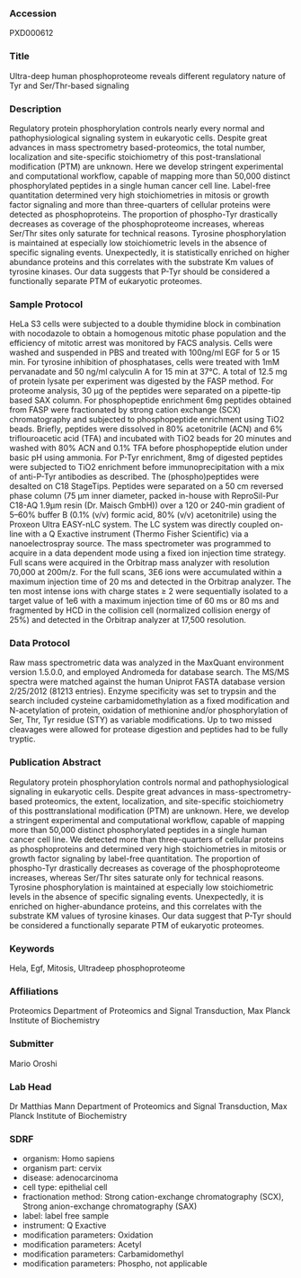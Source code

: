 ### Accession
PXD000612

### Title
Ultra-deep human phosphoproteome reveals different regulatory nature of Tyr and Ser/Thr-based signaling

### Description
Regulatory protein phosphorylation controls nearly every normal and pathophysiological signaling system in eukaryotic cells. Despite great advances in mass spectrometry based-proteomics, the total number, localization and site-specific stoichiometry of this post-translational modification (PTM) are unknown. Here we develop stringent experimental and computational workflow, capable of mapping more than 50,000 distinct phosphorylated peptides in a single human cancer cell line. Label-free quantitation determined very high stoichiometries in mitosis or growth factor signaling and more than three-quarters of cellular proteins were detected as phosphoproteins. The proportion of phospho-Tyr drastically decreases as coverage of the phosphoproteome increases, whereas Ser/Thr sites only saturate for technical reasons. Tyrosine phosphorylation is maintained at especially low stoichiometric levels in the absence of specific signaling events. Unexpectedly, it is statistically enriched on higher abundance proteins and this correlates with the substrate Km values of tyrosine kinases.  Our data suggests that P-Tyr should be considered a functionally separate PTM of eukaryotic proteomes.

### Sample Protocol
HeLa S3 cells were subjected to a double thymidine block in combination with nocodazole to obtain a homogenous mitotic phase population and the efficiency of mitotic arrest was monitored by FACS analysis. Cells were washed and suspended in PBS and treated with 100ng/ml EGF for 5 or 15 min. For tyrosine inhibition of phosphatases, cells were treated with 1mM pervanadate and 50 ng/ml calyculin A for 15 min at 37°C. A total of 12.5 mg of protein lysate per experiment was digested by the FASP method. For proteome analysis, 30 μg of the peptides were separated on a pipette-tip based SAX column. For phosphopeptide enrichment 6mg peptides obtained from FASP were fractionated by strong cation exchange (SCX) chromatography and subjected to phosphopeptide enrichment using TiO2 beads. Briefly, peptides were dissolved in 80% acetonitrile (ACN) and 6% triflouroacetic acid (TFA) and incubated with TiO2 beads for 20 minutes and washed with 80% ACN and 0.1% TFA before phosphopeptide elution under basic pH using ammonia. For P-Tyr enrichment, 8mg of digested peptides were subjected to TiO2 enrichment before immunoprecipitation with a mix of anti-P-Tyr antibodies as described. The (phospho)peptides were desalted on C18 StageTips. Peptides were separated on a 50 cm reversed phase column (75 μm inner diameter, packed in-house with ReproSil-Pur C18-AQ 1.9μm resin (Dr. Maisch GmbH)) over a 120 or 240-min gradient of 5–60% buffer B (0.1% (v/v) formic acid, 80% (v/v) acetonitrile) using the Proxeon Ultra EASY-nLC system. The LC system was directly coupled on-line with a Q Exactive instrument (Thermo Fisher Scientific) via a nanoelectrospray source. The mass spectrometer was programmed to acquire in a data dependent mode using a fixed ion injection time strategy. Full scans were acquired in the Orbitrap mass analyzer with resolution 70,000 at 200m/z. For the full scans, 3E6 ions were accumulated within a maximum injection time of 20 ms and detected in the Orbitrap analyzer. The ten most intense ions with charge states ≥ 2 were sequentially isolated to a target value of 1e6 with a maximum injection time of 60 ms or 80 ms and fragmented by HCD in the collision cell (normalized collision energy of 25%) and detected in the Orbitrap analyzer at 17,500 resolution.

### Data Protocol
Raw mass spectrometric data was analyzed in the MaxQuant environment version 1.5.0.0, and employed Andromeda for database search. The MS/MS spectra were matched against the human Uniprot FASTA database version 2/25/2012 (81213 entries). Enzyme specificity was set to trypsin and the search included cysteine carbamidomethylation as a fixed modification and N-acetylation of protein, oxidation of methionine and/or phosphorylation of Ser, Thr, Tyr residue (STY) as variable modifications. Up to two missed cleavages were allowed for protease digestion and peptides had to be fully tryptic.

### Publication Abstract
Regulatory protein phosphorylation controls normal and pathophysiological signaling in eukaryotic cells. Despite great advances in mass-spectrometry-based proteomics, the extent, localization, and site-specific stoichiometry of this posttranslational modification (PTM) are unknown. Here, we develop a stringent experimental and computational workflow, capable of mapping more than 50,000 distinct phosphorylated peptides in a single human cancer cell line. We detected more than three-quarters of cellular proteins as phosphoproteins and determined very high stoichiometries in mitosis or growth factor signaling by label-free quantitation. The proportion of phospho-Tyr drastically decreases as coverage of the phosphoproteome increases, whereas Ser/Thr sites saturate only for technical reasons. Tyrosine phosphorylation is maintained at especially low stoichiometric levels in the absence of specific signaling events. Unexpectedly, it is enriched on higher-abundance proteins, and this correlates with the substrate KM values of tyrosine kinases. Our data suggest that P-Tyr should be considered a functionally separate PTM of eukaryotic proteomes.

### Keywords
Hela, Egf, Mitosis, Ultradeep phosphoproteome

### Affiliations
Proteomics
Department of Proteomics and Signal Transduction, Max Planck Institute of Biochemistry

### Submitter
Mario Oroshi

### Lab Head
Dr Matthias Mann
Department of Proteomics and Signal Transduction, Max Planck Institute of Biochemistry


### SDRF
- organism: Homo sapiens
- organism part: cervix
- disease: adenocarcinoma
- cell type: epithelial cell
- fractionation method: Strong cation-exchange chromatography (SCX), Strong anion-exchange chromatography (SAX)
- label: label free sample
- instrument: Q Exactive
- modification parameters: Oxidation
- modification parameters: Acetyl
- modification parameters: Carbamidomethyl
- modification parameters: Phospho, not applicable

